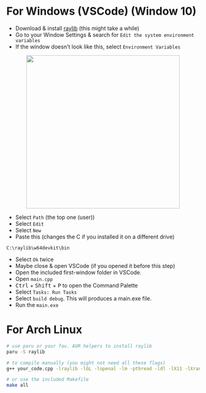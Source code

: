 # For Windows (VSCode) (Window 10)
- Download & install [raylib](https://raysan5.itch.io/raylib) (this might take a while)
- Go to your Window Settings & search for `Edit the system environment variables`
- If the window doesn't look like this, select `Environment Variables`

<div align='center'>
<img width=400 src="../assets/Environment-Variables.png">
</div>

- Select `Path` (the top one (user))
- Select `Edit`
- Select `New`
- Paste this (changes the C if you installed it on a different drive)
```
C:\raylib\w64devkit\bin
```
- Select `Ok` twice
- Maybe close & open VSCode (if you opened it before this step)
- Open the included first-window folder in VSCode.
- Open `main.cpp`
- <kbd>Ctrl</kbd> + <kbd>Shift</kbd> + <kbd>P</kbd> to open the Command Palette
- Select `Tasks: Run Tasks`
- Select `build debug`. This will produces a main.exe file.
- Run the `main.exe`



# For Arch Linux

```bash
# use paru or your fav. AUR helpers to install raylib
paru -S raylib

# to compile manually (you might not need all these flags)
g++ your_code.cpp -lraylib -lGL -lopenal -lm -pthread -ldl -lX11 -lXrandr -l Xinerama -lXi -l Xxf86vm -lXcursor

# or use the included Makefile
make all
```
